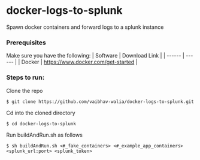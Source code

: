 # docker-logs-to-splunk
Spawn docker containers and forward logs to a splunk instance

### Prerequisites
Make sure you have the following:
| Software | Download Link |
| ------ | ------ |
| Docker | https://www.docker.com/get-started |

### Steps to run:
Clone the repo
 ```
 $ git clone https://github.com/vaibhav-walia/docker-logs-to-splunk.git
 ```
 Cd into the cloned directory
 ```
 $ cd docker-logs-to-splunk
 ```
 Run buildAndRun.sh as follows
 ```
 $ sh buildAndRun.sh <#_fake_containers> <#_example_app_containers> <splunk_url:port> <splunk_token>
 ```
